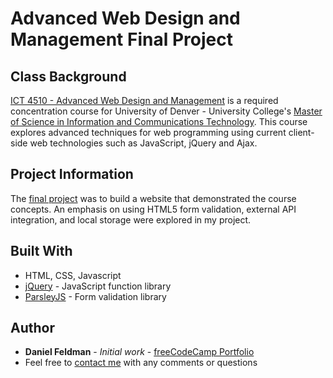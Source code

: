 # Advanced Web Design and Management Final Project

## Class Background
[ICT 4510 - Advanced Web Design and Management](https://universitycollege.du.edu/courses/coursesdetail.cfm?degreecode=ict&coursenum=4510) is a required concentration course for University of Denver - University College's [Master of Science in Information and Communications Technology](https://universitycollege.du.edu/ict/degree/masters/web-design-and-development-online/degreeid/400). This course explores advanced techniques for web programming using current client-side web technologies such as JavaScript, jQuery and Ajax. 

## Project Information
The [final project](https://feldbot.github.io/MS-ICT-Advanced-Website-Design-and-Maintenance/) was to build a website that demonstrated the course concepts. An emphasis on using HTML5 form validation, external API integration, and local storage were explored in my project.

## Built With
- HTML, CSS, Javascript
- [jQuery](https://jquery.com/) - JavaScript function library
- [ParsleyJS](http://parsleyjs.org/) - Form validation library

## Author

* **Daniel Feldman** - *Initial work* - [freeCodeCamp Portfolio](https://feldbot.github.io/fcc-portfolio/)
* Feel free to [contact me](mailto:feldbot@gmail.com) with any comments or questions

